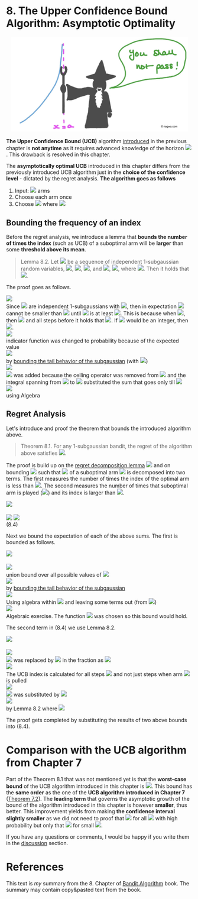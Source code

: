 # 8. The Upper Confidence Bound Algorithm: Asymptotic Optimality
<center>
<img width="480" src="./assets/8_ucb_asymptotic.png">
</center>

**The Upper Confidence Bound (UCB)** algorithm [introduced](7_upper_confidence_bound.md) in the previous chapter is **not anytime** as it requires advanced knowledge of the horizon <img src="https://render.githubusercontent.com/render/math?math=n">. This drawback is resolved in this chapter. 

The **asymptotically optimal UCB** introduced in this chapter differs from the previously introduced UCB algorithm just in the **choice of the confidence level** - dictated by the regret analysis. **The algorithm goes as follows**
1. Input: <img src="https://render.githubusercontent.com/render/math?math=k"> arms
1. Choose each arm once
1. Choose <img src="https://render.githubusercontent.com/render/math?math=A_t = \argmax_i(\hat{\mu}_i(t-1) %2B \sqrt{\frac{2\log{f(t)}}{T_i(t-1)}})"> where <img src="https://render.githubusercontent.com/render/math?math=f(t) = 1 %2B t\log^2(t)">

## Bounding the frequency of an index
Before the regret analysis, we introduce a lemma that **bounds the number of times the index** (such as UCB) of a suboptimal arm will be **larger** than some **threshold above its mean**. 
 
 > Lemma 8.2. Let <img src="https://render.githubusercontent.com/render/math?math=f(t) = X_1, ..., X_n"> be a sequence of independent 1-subgaussian random variables, <img src="https://render.githubusercontent.com/render/math?math=\hat{\mu}_t = \frac{1}{t}\sum_{s=1}^{t} X_s">, <img src="https://render.githubusercontent.com/render/math?math=\epsilon > 0">,  <img src="https://render.githubusercontent.com/render/math?math=a > 0">, and <img src="https://render.githubusercontent.com/render/math?math=\kappa = \sum_{t=1}^{n} \mathbb{1} \{\hat{\mu}_t %2B \sqrt{\frac{2a}{t}} \geq \epsilon\}">, <img src="https://render.githubusercontent.com/render/math?math=\kappa^' = u %2B \sum_{t=\lceil u \rceil}^{t=n} \mathbb{1} \{\hat{\mu}_t %2B \sqrt{\frac{2a}{t}} \geq \epsilon\}">, where <img src="https://render.githubusercontent.com/render/math?math=u=2a\epsilon^{-2}">. Then it holds that <img src="https://render.githubusercontent.com/render/math?math=\mathbb{E}[\kappa] \leq \mathbb{E}[\kappa^'] \leq 1 %2B \frac{2}{\epsilon^2}(a + \sqrt{\pi a} %2B 1)">.

The proof goes as follows.
<div class="div-table">
    <div class="div-table-row">
        <div class="div-table-col_eq_wide_expl">
            <img src="https://render.githubusercontent.com/render/math?math=\mathbb{E}[\kappa] \leq \mathbb{E}[\kappa^']">
        </div>
        <div class="div-table-col_expl_wide_expl">
            Since <img src="https://render.githubusercontent.com/render/math?math=X_i"> are
            independent 1-subgaussians with <img
                src="https://render.githubusercontent.com/render/math?math=\mathbb{E}[\hat{\mu}_t] = 0">,
            then in expectation <img
                src="https://render.githubusercontent.com/render/math?math=\hat{\mu}_t %2B \sqrt{\frac{2a}{t}}">
            cannot be smaller than <img src="https://render.githubusercontent.com/render/math?math=\epsilon"> until <img src="https://render.githubusercontent.com/render/math?math=t"> is at least <img src="https://render.githubusercontent.com/render/math?math=2a\epsilon^{-2}">. This is because when <img src="https://render.githubusercontent.com/render/math?math=t=u">, then
            <img src="https://render.githubusercontent.com/render/math?math=\sqrt{\frac{2a}{t}} = \epsilon">
            and all steps before it holds that <img src="https://render.githubusercontent.com/render/math?math=\sqrt{\frac{2a}{t}} \geq \epsilon">. If <img src="https://render.githubusercontent.com/render/math?math=u"> would be an integer, then <img src="https://render.githubusercontent.com/render/math?math=\mathbb{E}[\kappa] = \mathbb{E}[\kappa^']">.                        
        </div>
    </div>
    <div class="div-table-row">
        <div class="div-table-col_eq_wide_expl">
            <img src="https://render.githubusercontent.com/render/math?math== u %2B \sum_{t=\lceil u \rceil}^{n} \mathbb{P} (\hat{\mu}_t %2B \sqrt{\frac{2a}{t}} \leq \epsilon)">
        </div>
        <div class="div-table-col_expl_wide_expl">
            indicator function was changed to probability because of the expected value
        </div>
    </div>
    <div class="div-table-row">
        <div class="div-table-col_eq_wide_expl">
            <img src="https://render.githubusercontent.com/render/math?math=\leq u %2B \sum_{t=\lceil u \rceil}^{n} \exp(-\frac{t(\epsilon-\sqrt{\frac{2a}{t}})^2}{2})">
        </div>
        <div class="div-table-col_expl_wide_expl">
            by <a href="5_concentration_of_measure.html#bounding-the-sample-reward-mean">bounding
            the
            tail behavior of the subgaussian</a> (with <img
                src="https://render.githubusercontent.com/render/math?math=\mu=0">)
        </div>
    </div>
    <div class="div-table-row">
        <div class="div-table-col_eq_wide_expl">
            <img src="https://render.githubusercontent.com/render/math?math=\leq 1 %2B u %2B \int_{u}^{\infinity} \exp(-\frac{t(\epsilon-\sqrt{\frac{2a}{t}})^2}{2}) \,dt">
        </div>
        <div class="div-table-col_expl_wide_expl">
              <img src="https://render.githubusercontent.com/render/math?math=1"> was added because the ceiling operator was removed from <img
                src="https://render.githubusercontent.com/render/math?math=u"> and the integral
            spanning from
            <img
                    src="https://render.githubusercontent.com/render/math?math=u"> to <img
                src="https://render.githubusercontent.com/render/math?math=\infinity">
            substituted the
            sum
            that goes only till <img
                src="https://render.githubusercontent.com/render/math?math=n">
        </div>
    </div>
    <div class="div-table-row">
        <div class="div-table-col_eq_wide_expl">
            <img src="https://render.githubusercontent.com/render/math?math== 1 %2B \frac{2}{\epsilon^2}(a %2B \sqrt{\pi a} %2B 1)">
        </div>
        <div class="div-table-col_expl_wide_expl">
            using Algebra
        </div>
    </div>
</div>

## Regret Analysis
Let's introduce and proof the theorem that bounds the introduced algorithm above.

> Theorem 8.1. For any 1-subgaussian bandit, the regret of the algorithm above satisfies <img src="https://render.githubusercontent.com/render/math?math=R_n \leq \sum_{i:\Delta_i > 0} \inf_{\epsilon \in (0, \Delta_i)} \Delta_i (1 %2B \frac{5}{\epsilon^2} %2B \frac{2(\log{f(n)} %2B \sqrt{\pi \log{f(n)}} %2B 1)}{(\Delta_i - \epsilon)^2})">.

The proof is build up on the [regret decomposition lemma](4_stochastic_bandits.md#decomposing-the-regret) <img src="https://render.githubusercontent.com/render/math?math=\sum_{i=1}^{k} \Delta_i \mathbb{E}[T_i(n)]"> and on bounding <img src="https://render.githubusercontent.com/render/math?math=\mathbb{E}[T_i(n)]"> such that <img src="https://render.githubusercontent.com/render/math?math=T_i"> of a suboptimal arm <img src="https://render.githubusercontent.com/render/math?math=i"> is decomposed into two terms. The first measures the number of times the index of the optimal arm is less than <img src="https://render.githubusercontent.com/render/math?math=\mu_1 - \epsilon">. The second measures the number of times that suboptimal arm is played (<img src="https://render.githubusercontent.com/render/math?math=A_t=i">) and its index is larger than <img src="https://render.githubusercontent.com/render/math?math=\mu_1 - \epsilon">.

<div class="div-table">
    <div class="div-table-row">
        <div class="div-table-col_eq">
            <img src="https://render.githubusercontent.com/render/math?math=T_i(n) = \sum_{t=1}^{n} \mathbb{I}\{A_t = i\}">
        </div>
        <div class="div-table-col_expl">
        &nbsp;     
        </div>
    </div>
    <div class="div-table-row">
        <div class="div-table-col_eq">
            <img src="https://render.githubusercontent.com/render/math?math=\leq \sum_{t=1}^{n} \mathbb{I}\{\hat{\mu}_1(t-1) %2B \sqrt{\frac{2\log{f(t)}}{T_1(t-1)}} \leq \mu_1 - \epsilon\}"> <img src="https://render.githubusercontent.com/render/math?math=%2B \sum_{t=1}^{n} \mathbb{I}\{\hat{\mu}_i(t-1) %2B \sqrt{\frac{2\log{f(t)}}{T_i(t-1)}} \geq \mu_1 - \epsilon \: \textrm{and} \: A_t = i\}">   
        </div>
        <div class="div-table-col_expl">
        (8.4)     
        </div>
    </div>
</div>

Next we bound the expectation of each of the above sums. The first is bounded as follows.

<div class="div-table">
    <div class="div-table-row">
        <div class="div-table-col_eq">
            <img src="https://render.githubusercontent.com/render/math?math=\mathbb{E}[\sum_{t=1}^{n} \mathbb{I}\{\hat{\mu}_1(t-1) %2B \sqrt{\frac{2\log{f(t)}}{T_1(t-1)}} \leq \mu_1 - \epsilon\}]"> 
        </div>
        <div class="div-table-col_expl">
        &nbsp;     
        </div>
    </div>
    <div class="div-table-row">
        <div class="div-table-col_eq">
          <img src="https://render.githubusercontent.com/render/math?math=\leq \sum_{t=1}^{n}\sum_{s=1}^{n} \mathbb{P}\{\hat{\mu}_{1s} %2B \sqrt{ \frac{2\log{f(t)}}{s} } \leq \mu_1 - \epsilon\}"> 
        </div>
        <div class="div-table-col_expl">
        union bound over all possible values of <img src="https://render.githubusercontent.com/render/math?math=T_1(t-1)">         
        </div>
    </div>
    <div class="div-table-row">
        <div class="div-table-col_eq">
          <img src="https://render.githubusercontent.com/render/math?math=\leq \sum_{t=1}^{n}\sum_{s=1}^{n} \exp(-\frac{s(\sqrt{\frac{2\log{f(t)}}{s}} %2B \epsilon)^2}{2})"> 
        </div>                    
        <div class="div-table-col_expl">
        by <a href="5_concentration_of_measure.html#bounding-the-sample-reward-mean">bounding the tail behavior of the subgaussian</a>                
        </div>
    </div>  
    <div class="div-table-row">
        <div class="div-table-col_eq">
          <img src="https://render.githubusercontent.com/render/math?math=\leq \sum_{t=1}^{n} \frac{1}{f(t)}\sum_{s=1}^{n} \exp(-\frac{s\epsilon^2}{2})"> 
        </div>                    
        <div class="div-table-col_expl">
        Using algebra within <img src="https://render.githubusercontent.com/render/math?math=\exp"> and leaving some terms out (from <img src="https://render.githubusercontent.com/render/math?math=\exp">)       
        </div>
    </div>  
      <div class="div-table-row">
        <div class="div-table-col_eq">
          <img src="https://render.githubusercontent.com/render/math?math=\leq \frac{5}{\epsilon^2}"> 
        </div>                    
        <div class="div-table-col_expl">
        Algebraic exercise. The function <img src="https://render.githubusercontent.com/render/math?math=f(t)"> was chosen so this bound would hold.            
        </div>
    </div>    
</div> 

The second term in (8.4) we use Lemma 8.2. 

<div class="div-table">
    <div class="div-table-row">
        <div class="div-table-col_eq">
            <img src="https://render.githubusercontent.com/render/math?math=\mathbb{E}[\sum_{t=1}^{n} \mathbb{I}\{\hat{\mu}_i(t-1) %2B \sqrt{\frac{2\log{f(t)}}{T_i(t-1)}} \geq \mu_1 - \epsilon \: \textrm{and} \: A_t = i\}]">
        </div>
        <div class="div-table-col_expl">
        &nbsp;     
        </div>
    </div>
     <div class="div-table-row">
        <div class="div-table-col_eq">
            <img src="https://render.githubusercontent.com/render/math?math=\leq\mathbb{E}[ \sum_{t=1}^{n} \mathbb{I}\{\hat{\mu}_i(t-1) %2B \sqrt{\frac{2\log{f(n)}}{T_i(t-1)}} \geq \mu_1 - \epsilon \: \textrm{and} \: A_t = i\}]">
        </div>
        <div class="div-table-col_expl">
         <img src="https://render.githubusercontent.com/render/math?math=f(t)"> was replaced by <img src="https://render.githubusercontent.com/render/math?math=f(n)"> in the fraction as <img src="https://render.githubusercontent.com/render/math?math=f(t) \leq f(n)">     
        </div>
    </div>    
    <div class="div-table-row">
        <div class="div-table-col_eq">
            <img src="https://render.githubusercontent.com/render/math?math=\leq \mathbb{E}[\sum_{s=1}^{n} \mathbb{I}\{\hat{\mu}_{is} %2B \sqrt{\frac{2\log{f(n)}}{s}} \geq \mu_1 - \epsilon]"> 
        </div>
        <div class="div-table-col_expl">
         The UCB index is calculated for all steps <img src="https://render.githubusercontent.com/render/math?math=s \in [n]"> and not just steps when arm <img src="https://render.githubusercontent.com/render/math?math=i"> is pulled    
        </div>
    </div>        
    <div class="div-table-row">
        <div class="div-table-col_eq">
            <img src="https://render.githubusercontent.com/render/math?math== \mathbb{E}[\sum_{s=1}^{n} \mathbb{I}\{\hat{\mu}_{is} - \mu_i %2B \sqrt{\frac{2\log{f(n)}}{s}} \geq \Delta_i - \epsilon]"> 
        </div>
        <div class="div-table-col_expl">
        <img src="https://render.githubusercontent.com/render/math?math=\mu_1"> was substituted by <img src="https://render.githubusercontent.com/render/math?math=\mu_i - \Delta_i">     
        </div>
    </div>    
    <div class="div-table-row">
        <div class="div-table-col_eq">
            <img src="https://render.githubusercontent.com/render/math?math=\leq 1 %2B \frac{2}{(\Delta_i - \epsilon)^2}(\log{f(n)} %2B    \sqrt{\pi\log{f(n)}} %2B 1) ">
        </div>
        <div class="div-table-col_expl">
        by Lemma 8.2 where <img src="https://render.githubusercontent.com/render/math?math=\hat{u}_t = \hat{\mu}_{is} - \mu_i"> 
        </div>
    </div>    
</div>
   
The proof gets completed by substituting the results of two above bounds into (8.4).

# Comparison with the UCB algorithm from Chapter 7
Part of the Theorem 8.1 that was not mentioned yet is that the **worst-case bound** of the UCB algorithm introduced in this chapter is <img src="https://render.githubusercontent.com/render/math?math=R_n \leq C \sum_{i=0}^{k} \Delta_i %2B 2 \sqrt{C n  k \log(n)}">. This bound has the **same order** as the one of the **UCB algorithm introduced in Chapter 7** (<a href="7_upper_confidence_bound.html#regret-bound-without-suboptimality-gaps">Theorem 7.2</a>). The **leading term** that governs the asymptotic growth of the bound of the algorithm introduced in this chapter is however **smaller**, thus better. This improvement yields from making **the confidence interval slightly smaller** as we did not need to proof that <img src="https://render.githubusercontent.com/render/math?math=\hat{\mu}_{1s} \geq \mu_1"> for all <img src="https://render.githubusercontent.com/render/math?math=s"> with high probability but only that <img src="https://render.githubusercontent.com/render/math?math=\hat{\mu}_{1s} \geq \mu_1 - \epsilon"> for small <img src="https://render.githubusercontent.com/render/math?math=\epsilon">. 


If you have any questions or comments, I would be happy if you write them in the [discussion](https://github.com/azikoss/bandit_summaries/discussions/categories/8-ucb-asymptotic-optimality) section. 
 
# References
This text is *my* summary from the 8. Chapter of [Bandit Algorithm](https://tor-lattimore.com/downloads/book/book.pdf) book. The summary may contain copy&pasted text from the book. 
